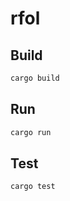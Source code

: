 # rfol

## Build
```bash
cargo build
```

## Run
```bash
cargo run
```

## Test
```bash
cargo test
```
